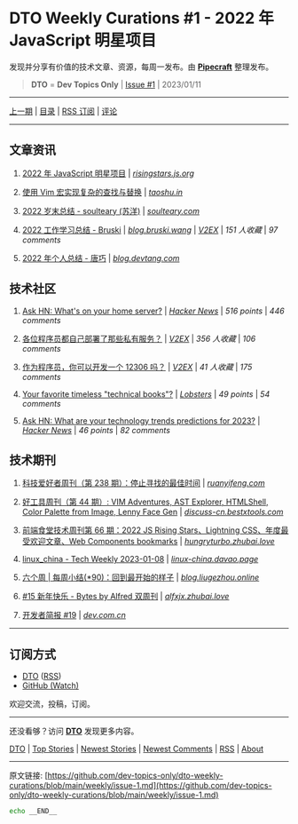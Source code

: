 # DTO Weekly Curations #1 - 2022 年 JavaScript 明星项目

发现并分享有价值的技术文章、资源，每周一发布。由 [**Pipecraft**](https://dto.pipecraft.net/) 整理发布。

> **DTO** = **Dev Topics Only** | [Issue #1](https://github.com/dev-topics-only/dto-weekly-curations/blob/main/weekly/issue-1.md) | 2023/01/11

---

[上一期](https://github.com/dev-topics-only/dto-weekly-curations) | [目录](https://github.com/dev-topics-only/dto-weekly-curations) | [RSS 订阅](https://dto.pipecraft.net/t/dto-weekly.rss) | [评论](https://dto.pipecraft.net/s/v8iady/dto_weekly_curations_1_2022_javascript)

---

## 文章资讯

1. [2022 年 JavaScript 明星项目](https://dto.pipecraft.net/s/idxgj0/2022_javascript) | [_risingstars.js.org_](https://risingstars.js.org/2022/zh)

2. [使用 Vim 宏实现复杂的查找与替换](https://dto.pipecraft.net/s/jfs2rd/vim) | [_taoshu.in_](https://taoshu.in/vim/macro-find-replace.html)

3. [2022 岁末总结 - soulteary (苏洋)](https://dto.pipecraft.net/s/a96zri/2022_soulteary) | [_soulteary.com_](https://soulteary.com/2022/12/29/2022-year-end-summary.html)

4. [2022 工作学习总结 - Bruski](https://dto.pipecraft.net/s/376sy5/2022_bruski) | [_blog.bruski.wang_](https://blog.bruski.wang/2023/01/02/2022/2022-work-study-summary/) | [_V2EX_](https://www.v2ex.com/t/906269) | _151 人收藏_ | _97 comments_

5. [2022 年个人总结 - 唐巧](https://dto.pipecraft.net/s/4hvk7l/2022) | [_blog.devtang.com_](https://blog.devtang.com/2023/01/01/2022-summary/)

## 技术社区

1. [Ask HN: What's on your home server?](https://dto.pipecraft.net/s/ir2pzl/ask_hn_what_s_on_your_home_server) | [_Hacker News_](https://news.ycombinator.com/item?id=34271167) | _516 points_ | _446 comments_

2. [各位程序员都自己部署了那些私有服务？](https://dto.pipecraft.net/s/elxnzt) | [_V2EX_](https://www.v2ex.com/t/895498) | _356 人收藏_ | _106 comments_

3. [作为程序员，你可以开发一个 12306 吗？](https://dto.pipecraft.net/s/olwlob/12306) | [_V2EX_](https://www.v2ex.com/t/906691) | _41 人收藏_ | _175 comments_

4. [Your favorite timeless "technical books"?](https://dto.pipecraft.net/s/qkli4f/your_favorite_timeless_technical_books) | [_Lobsters_](https://lobste.rs/s/blfhr3/your_favorite_timeless_technical_books) | _49 points_ | _54 comments_

5. [Ask HN: What are your technology trends predictions for 2023?](https://dto.pipecraft.net/s/eamz4u/ask_hn_what_are_your_technology_trends) | [_Hacker News_](https://news.ycombinator.com/item?id=33919535) | _46 points_ | _82 comments_

## 技术期刊

1. [科技爱好者周刊（第 238 期）：停止寻找的最佳时间](https://dto.pipecraft.net/s/0thsyp/238) | [_ruanyifeng.com_](https://www.ruanyifeng.com/blog/2023/01/weekly-issue-238.html)

2. [好工具周刊（第 44 期）: VIM Adventures, AST Explorer, HTMLShell, Color Palette from Image, Lenny Face Gen](https://dto.pipecraft.net/s/mbkhez/44_vim_adventures_ast_explorer_htmlshell) | [_discuss-cn.bestxtools.com_](https://discuss-cn.bestxtools.com/d/120)

3. [前端食堂技术周刊第 66 期：2022 JS Rising Stars、Lightning CSS、年度最受欢迎文章、Web Components bookmarks](https://dto.pipecraft.net/s/bn5fxi/66_2022_js_rising_stars_lightning_css_web) | [_hungryturbo.zhubai.love_](https://hungryturbo.zhubai.love/posts/2224195169388093440)

4. [linux_china - Tech Weekly 2023-01-08](https://dto.pipecraft.net/s/mo9fur/linux_china_tech_weekly_2023_01_08) | [_linux-china.davao.page_](https://linux-china.davao.page/blog/2023-01-08-tech-weekly/)

5. [六个周 | 每周小结(\*90)：回到最开始的样子](https://dto.pipecraft.net/s/yie5ur/90) | [_blog.liugezhou.online_](https://blog.liugezhou.online/202301-No90/)

6. [#15 新年快乐 - Bytes by Alfred 双周刊](https://dto.pipecraft.net/s/mavrt7/15_bytes_by_alfred) | [_alfxjx.zhubai.love_](https://alfxjx.zhubai.love/posts/2221116585723322368)

7. [开发者简报 #19](https://dto.pipecraft.net/s/vpnldd/19) | [_dev.com.cn_](https://dev.com.cn/post/441556081798283266)

---

## 订阅方式

- [DTO](https://dto.pipecraft.net/t/dto-weekly) ([RSS](https://dto.pipecraft.net/t/dto-weekly.rss))
- [GitHub (Watch)](https://github.com/dev-topics-only/dto-weekly-curations)

欢迎交流，投稿，订阅。

---

还没看够？访问 [**DTO**](https://dto.pipecraft.net/) 发现更多内容。

[DTO](https://dto.pipecraft.net/) | [Top Stories](https://dto.pipecraft.net/top) | [Newest Stories](https://dto.pipecraft.net/newest) | [Newest Comments](https://dto.pipecraft.net/comments) | [RSS](https://dto.pipecraft.net/s/8enlvn/dto_rss_feed) | [About](https://dto.pipecraft.net/about)

---

原文链接: [https://github.com/dev-topics-only/dto-weekly-curations/blob/main/weekly/issue-1.md](https://github.com/dev-topics-only/dto-weekly-curations/blob/main/weekly/issue-1.md)

```bash
echo __END__
```
